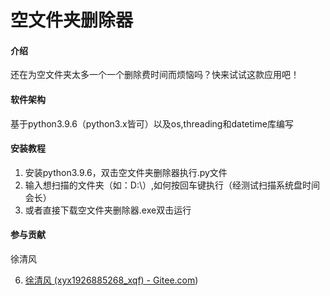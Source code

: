 # 空文件夹删除器

#### 介绍
还在为空文件夹太多一个一个删除费时间而烦恼吗？快来试试这款应用吧！

#### 软件架构

基于python3.9.6（python3.x皆可）以及os,threading和datetime库编写


#### 安装教程

1.  安装python3.9.6，双击空文件夹删除器执行.py文件
3.  输入想扫描的文件夹（如：D:\）,如何按回车键执行（经测试扫描系统盘时间会长）
3.  或者直接下载空文件夹删除器.exe双击运行

#### 参与贡献

徐清风

6.  [徐清风 (xyx1926885268_xqf) - Gitee.com](https://gitee.com/xyx1926885268_xqf))